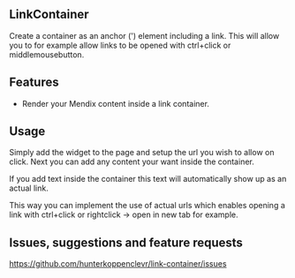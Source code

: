 ## LinkContainer
Create a container as an anchor ('<a>) element including a link. This will allow you to for example allow links to be opened with ctrl+click or middlemousebutton.

## Features
- Render your Mendix content inside a link container.

## Usage
Simply add the widget to the page and setup the url you wish to allow on click. Next you can add any content your want inside the container.

If you add text inside the container this text will automatically show up as an actual link.

This way you can implement the use of actual urls which enables opening a link with ctrl+click or rightclick -> open in new tab for example.

## Issues, suggestions and feature requests
https://github.com/hunterkoppenclevr/link-container/issues
